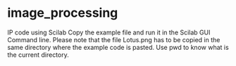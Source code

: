 # image_processing
IP code using Scilab
Copy the example file and run it in the Scilab GUI Command line. Please note that the file Lotus.png has to be copied in the same directory where the example code is pasted. Use pwd to know what is the current directory.

